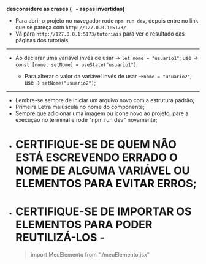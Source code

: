 **desconsidere as crases (` ` - aspas invertidas)**

- Para abrir o projeto no navegador rode `npm run dev`, depois entre no link que se pareça com `http://127.0.0.1:5173/`
- Vá para `http://127.0.0.1:5173/tutoriais` para ver o resultado das páginas dos tutoriais

---

- Ao declarar uma variável
  invés de usar -> `let nome = "usuario1"`;
  use -> `const [nome, setNome] = useState("usuario1")`;

  - Para alterar o valor da variável
    invés de usar ->`nome = "usuario2"`;
    use -> `setNome("usuario2")`;

---

- Lembre-se sempre de iniciar um arquivo novo com a estrutura padrão;
- Primeira Letra maiúscula no nome do componente;
- Sempre que adicionar uma imagem ou icone novo ao projeto, pare a execução no terminal e rode "npm run dev" novamente;
- # CERTIFIQUE-SE DE QUEM NÃO ESTÁ ESCREVENDO ERRADO O NOME DE ALGUMA VARIÁVEL OU ELEMENTOS PARA EVITAR ERROS;
- # CERTIFIQUE-SE DE IMPORTAR OS ELEMENTOS PARA PODER REUTILIZÁ-LOS -
  > import MeuElemento from "./meuElemento.jsx"
